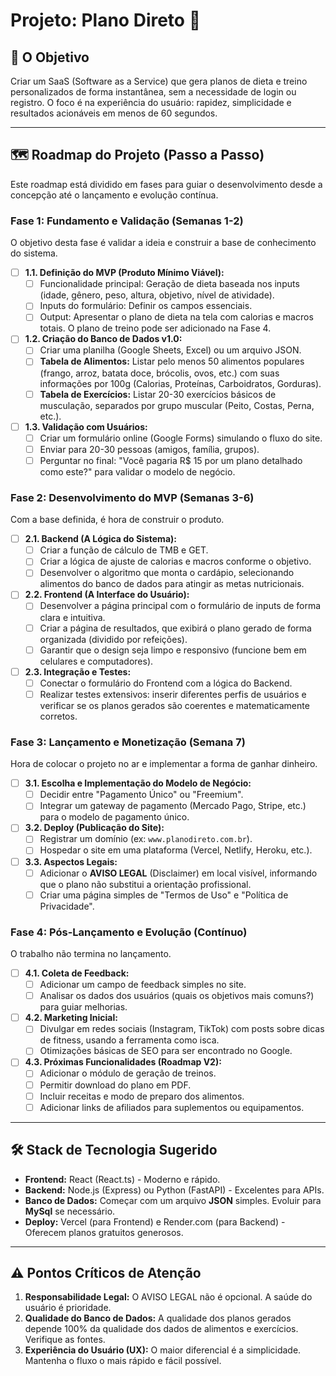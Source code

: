 # Projeto: Plano Direto 🚀

## 🎯 O Objetivo

Criar um SaaS (Software as a Service) que gera planos de dieta e treino personalizados de forma instantânea, sem a necessidade de login ou registro. O foco é na experiência do usuário: rapidez, simplicidade e resultados acionáveis em menos de 60 segundos.

---

## 🗺️ Roadmap do Projeto (Passo a Passo)

Este roadmap está dividido em fases para guiar o desenvolvimento desde a concepção até o lançamento e evolução contínua.

### Fase 1: Fundamento e Validação (Semanas 1-2)

O objetivo desta fase é validar a ideia e construir a base de conhecimento do sistema.

* [ ] **1.1. Definição do MVP (Produto Mínimo Viável):**
    * [ ] Funcionalidade principal: Geração de dieta baseada nos inputs (idade, gênero, peso, altura, objetivo, nível de atividade).
    * [ ] Inputs do formulário: Definir os campos essenciais.
    * [ ] Output: Apresentar o plano de dieta na tela com calorias e macros totais. O plano de treino pode ser adicionado na Fase 4.

* [ ] **1.2. Criação do Banco de Dados v1.0:**
    * [ ] Criar uma planilha (Google Sheets, Excel) ou um arquivo JSON.
    * [ ] **Tabela de Alimentos:** Listar pelo menos 50 alimentos populares (frango, arroz, batata doce, brócolis, ovos, etc.) com suas informações por 100g (Calorias, Proteínas, Carboidratos, Gorduras).
    * [ ] **Tabela de Exercícios:** Listar 20-30 exercícios básicos de musculação, separados por grupo muscular (Peito, Costas, Perna, etc.).

* [ ] **1.3. Validação com Usuários:**
    * [ ] Criar um formulário online (Google Forms) simulando o fluxo do site.
    * [ ] Enviar para 20-30 pessoas (amigos, família, grupos).
    * [ ] Perguntar no final: "Você pagaria R$ 15 por um plano detalhado como este?" para validar o modelo de negócio.

### Fase 2: Desenvolvimento do MVP (Semanas 3-6)

Com a base definida, é hora de construir o produto.

* [ ] **2.1. Backend (A Lógica do Sistema):**
    * [ ] Criar a função de cálculo de TMB e GET.
    * [ ] Criar a lógica de ajuste de calorias e macros conforme o objetivo.
    * [ ] Desenvolver o algoritmo que monta o cardápio, selecionando alimentos do banco de dados para atingir as metas nutricionais.

* [ ] **2.2. Frontend (A Interface do Usuário):**
    * [ ] Desenvolver a página principal com o formulário de inputs de forma clara e intuitiva.
    * [ ] Criar a página de resultados, que exibirá o plano gerado de forma organizada (dividido por refeições).
    * [ ] Garantir que o design seja limpo e responsivo (funcione bem em celulares e computadores).

* [ ] **2.3. Integração e Testes:**
    * [ ] Conectar o formulário do Frontend com a lógica do Backend.
    * [ ] Realizar testes extensivos: inserir diferentes perfis de usuários e verificar se os planos gerados são coerentes e matematicamente corretos.

### Fase 3: Lançamento e Monetização (Semana 7)

Hora de colocar o projeto no ar e implementar a forma de ganhar dinheiro.

* [ ] **3.1. Escolha e Implementação do Modelo de Negócio:**
    * [ ] Decidir entre "Pagamento Único" ou "Freemium".
    * [ ] Integrar um gateway de pagamento (Mercado Pago, Stripe, etc.) para o modelo de pagamento único.

* [ ] **3.2. Deploy (Publicação do Site):**
    * [ ] Registrar um domínio (ex: `www.planodireto.com.br`).
    * [ ] Hospedar o site em uma plataforma (Vercel, Netlify, Heroku, etc.).

* [ ] **3.3. Aspectos Legais:**
    * [ ] Adicionar o **AVISO LEGAL** (Disclaimer) em local visível, informando que o plano não substitui a orientação profissional.
    * [ ] Criar uma página simples de "Termos de Uso" e "Política de Privacidade".

### Fase 4: Pós-Lançamento e Evolução (Contínuo)

O trabalho não termina no lançamento.

* [ ] **4.1. Coleta de Feedback:**
    * [ ] Adicionar um campo de feedback simples no site.
    * [ ] Analisar os dados dos usuários (quais os objetivos mais comuns?) para guiar melhorias.

* [ ] **4.2. Marketing Inicial:**
    * [ ] Divulgar em redes sociais (Instagram, TikTok) com posts sobre dicas de fitness, usando a ferramenta como isca.
    * [ ] Otimizações básicas de SEO para ser encontrado no Google.

* [ ] **4.3. Próximas Funcionalidades (Roadmap V2):**
    * [ ] Adicionar o módulo de geração de treinos.
    * [ ] Permitir download do plano em PDF.
    * [ ] Incluir receitas e modo de preparo dos alimentos.
    * [ ] Adicionar links de afiliados para suplementos ou equipamentos.

---

## 🛠️ Stack de Tecnologia Sugerido

* **Frontend:** React (React.ts) - Moderno e rápido.
* **Backend:** Node.js (Express) ou Python (FastAPI) - Excelentes para APIs.
* **Banco de Dados:** Começar com um arquivo **JSON** simples. Evoluir para **MySql** se necessário.
* **Deploy:** Vercel (para Frontend) e Render.com (para Backend) - Oferecem planos gratuitos generosos.

---

## ⚠️ Pontos Críticos de Atenção

1.  **Responsabilidade Legal:** O AVISO LEGAL não é opcional. A saúde do usuário é prioridade.
2.  **Qualidade do Banco de Dados:** A qualidade dos planos gerados depende 100% da qualidade dos dados de alimentos e exercícios. Verifique as fontes.
3.  **Experiência do Usuário (UX):** O maior diferencial é a simplicidade. Mantenha o fluxo o mais rápido e fácil possível.